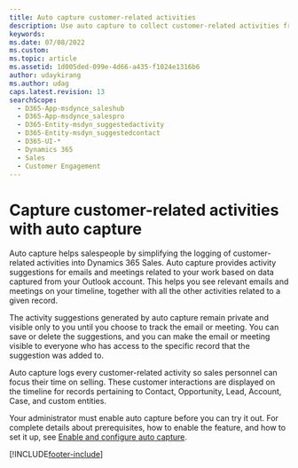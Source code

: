 ```yaml
---
title: Auto capture customer-related activities
description: Use auto capture to collect customer-related activities from your Outlook data and display suggestions on emails and meetings.
keywords: 
ms.date: 07/08/2022
ms.custom: 
ms.topic: article
ms.assetid: 1d005ded-099e-4d66-a435-f1024e1316b6
author: udaykirang
ms.author: udag
caps.latest.revision: 13
searchScope: 
  - D365-App-msdynce_saleshub
  - D365-App-msdynce_salespro
  - D365-Entity-msdyn_suggestedactivity
  - D365-Entity-msdyn_suggestedcontact
  - D365-UI-*
  - Dynamics 365
  - Sales
  - Customer Engagement
---
```

# Capture customer-related activities with auto capture 

Auto capture helps salespeople by simplifying the logging of customer-related activities into Dynamics 365 Sales. Auto capture provides activity suggestions for emails and meetings related to your work based on data captured from your Outlook account. This helps you see relevant emails and meetings on your timeline, together with all the other activities related to a given record.

The activity suggestions generated by auto capture remain private and visible only to you until you choose to track the email or meeting. You can save or delete the suggestions, and you can make the email or meeting visible to everyone who has access to the specific record that the suggestion was added to.

Auto capture logs every customer-related activity so sales personnel can focus their time on selling. These customer interactions are displayed on the timeline for records pertaining to Contact, Opportunity, Lead, Account, Case, and custom entities.

Your administrator must enable auto capture before you can try it out. For complete details about prerequisites, how to enable the feature, and how to set it up, see [Enable and configure auto capture](configure-auto-capture.md).

[!INCLUDE[footer-include](../includes/footer-banner.md)]
